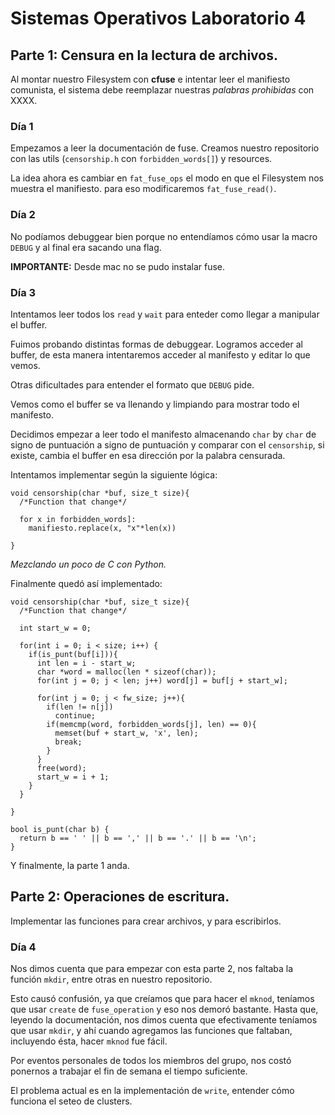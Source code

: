 # Sistemas Operativos Laboratorio 4

## Parte 1: Censura en la lectura de archivos.

Al montar nuestro Filesystem con **cfuse** e intentar leer el manifiesto comunista, el sistema debe reemplazar nuestras _palabras prohibidas_ con XXXX.

### Día 1

Empezamos a leer la documentación de fuse. Creamos nuestro repositorio con las utils (`censorship.h` con `forbidden_words[]`) y resources.

La idea ahora es cambiar en `fat_fuse_ops` el modo en que el Filesystem nos muestra el manifiesto. para eso modificaremos `fat_fuse_read()`.

### Día 2

No podíamos debuggear bien porque no entendíamos cómo usar la macro `DEBUG` y al final era sacando una flag.

**IMPORTANTE:** Desde mac no se pudo instalar fuse.

### Día 3

Intentamos leer todos los `read` y `wait` para enteder como llegar a manipular el buffer.

Fuimos probando distintas formas de debuggear. Logramos acceder al buffer, de esta manera intentaremos acceder al manifesto y editar lo que vemos.

Otras dificultades para entender el formato que `DEBUG` pide.

Vemos como el buffer se va llenando y limpiando para mostrar todo el manifesto.

Decidimos empezar a leer todo el manifesto almacenando `char` by `char` de signo de puntuación a signo de puntuación y comparar con el `censorship`, si existe, cambia el buffer en esa dirección por la palabra censurada.

Intentamos implementar según la siguiente lógica:

```
void censorship(char *buf, size_t size){
  /*Function that change*/

  for x in forbidden_words]:
    manifiesto.replace(x, "x"*len(x))

}
```

_Mezclando un poco de C con Python._

Finalmente quedó así implementado:

```
void censorship(char *buf, size_t size){
  /*Function that change*/

  int start_w = 0;

  for(int i = 0; i < size; i++) {
    if(is_punt(buf[i])){
      int len = i - start_w;
      char *word = malloc(len * sizeof(char));
      for(int j = 0; j < len; j++) word[j] = buf[j + start_w];

      for(int j = 0; j < fw_size; j++){
        if(len != n[j])
          continue;
        if(memcmp(word, forbidden_words[j], len) == 0){
          memset(buf + start_w, 'x', len);
          break;
        }
      }
      free(word);
      start_w = i + 1;
    }
  }

}

bool is_punt(char b) {
  return b == ' ' || b == ',' || b == '.' || b == '\n';
}
```

Y finalmente, la parte 1 anda.

## Parte 2: Operaciones de escritura.

Implementar las funciones para crear archivos, y para escribirlos.

### Día 4

Nos dimos cuenta que para empezar con esta parte 2, nos faltaba la función `mkdir`, entre otras en nuestro repositorio.

Esto causó confusión, ya que creíamos que para hacer el `mknod`, teníamos que usar `create` de `fuse_operation` y eso nos demoró bastante. Hasta que, leyendo la documentación, nos dimos cuenta que efectivamente teníamos que usar `mkdir`, y ahí cuando agregamos las funciones que faltaban, incluyendo ésta, hacer `mknod` fue fácil.

Por eventos personales de todos los miembros del grupo, nos costó ponernos a trabajar el fin de semana el tiempo suficiente.

El problema actual es en la implementación de `write`, entender cómo funciona el seteo de clusters.
